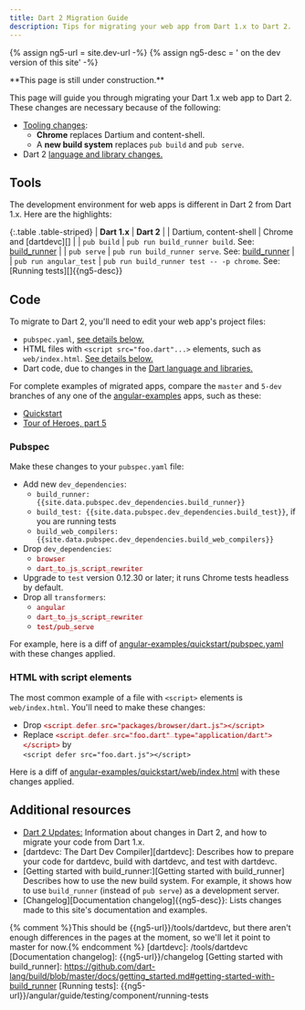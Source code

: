 ```yaml
---
title: Dart 2 Migration Guide
description: Tips for migrating your web app from Dart 1.x to Dart 2.
---
```

{% assign ng5-url = site.dev-url -%}
{% assign ng5-desc = ' on the dev version of this site' -%}

<style>
del { color: rgba(255,0,0,.35); }
del code { color: darkred; }
</style>

<aside class="alert-warning alert" markdown="1">
  **This page is still under construction.**
</aside>

This page will guide you through migrating your Dart 1.x web app to Dart 2.
These changes are necessary because of the following:

- [Tooling changes](#tools):
  - **Chrome** replaces Dartium and content-shell.
  - A **new build system** replaces `pub build` and `pub serve`.
- Dart 2 [language and library changes.][dart-2]

## Tools

The development environment for web apps is different in Dart 2 from Dart 1.x.
Here are the highlights:

{:.table .table-striped}
| **Dart 1.x** | **Dart 2** |
| Dartium, content-shell | Chrome and [dartdevc][] |
| `pub build` | `pub run build_runner build`. See: [build_runner][] |
| `pub serve` | `pub run build_runner serve`. See: [build_runner][] |
| `pub run angular_test` | `pub run build_runner test -- -p chrome`. See: [Running tests][]{{ng5-desc}}

## Code

To migrate to Dart 2, you'll need to edit your web app's project files:

- `pubspec.yaml`, [see details below.](#pubspec)
- HTML files with `<script src="foo.dart"...>` elements,
  such as `web/index.html`. [See details below.](#web-index-html)
- Dart code, due to changes in the [Dart language and libraries.][dart-2]

For complete examples of migrated apps, compare the `master` and `5-dev` branches
of any one of the [angular-examples][] apps, such as these:

- [Quickstart][angular-examples/quickstart]
- [Tour of Heroes, part 5][angular-examples/toh-5]

### Pubspec

Make these changes to your `pubspec.yaml` file:

- Add new `dev_dependencies`:
  - `build_runner: {{site.data.pubspec.dev_dependencies.build_runner}}`
  - `build_test: {{site.data.pubspec.dev_dependencies.build_test}}`, if you are running tests
  - `build_web_compilers: {{site.data.pubspec.dev_dependencies.build_web_compilers}}`
- Drop `dev_dependencies`:
  - <del>`browser`</del>
  - <del>`dart_to_js_script_rewriter`</del>
- Upgrade to `test` version 0.12.30 or later; it runs Chrome tests headless by default.
- Drop all `transformers`:
  - <del>`angular`</del>
  - <del>`dart_to_js_script_rewriter`</del>
  - <del>`test/pub_serve`</del>

For example, here is a diff of
[angular-examples/quickstart/pubspec.yaml][]
with these changes applied.

<a id="web-index-html"></a>
### HTML with script elements

The most common example of a file with `<script>` elements is `web/index.html`.
You'll need to make these changes:

- Drop <del>`<script defer src="packages/browser/dart.js"></script>`</del>
- Replace <del>`<script defer src="foo.dart" type="application/dart"></script>`</del> by<br>
  `<script defer src="foo.dart.js"></script>`

Here is a diff of
[angular-examples/quickstart/web/index.html][]
with these changes applied.

## Additional resources

- [Dart 2 Updates:][dart-2]
  Information about changes in Dart 2, and how to migrate your code from Dart 1.x.
- [dartdevc: The Dart Dev Compiler][dartdevc]:
  Describes how to prepare your code for dartdevc, build with dartdevc, and
  test with dartdevc.
- [Getting started with build_runner:][Getting started with build_runner]
  Describes how to use the new build system. For example, it shows how to use
  `build_runner` (instead of `pub serve`) as a development server.
- [Changelog][Documentation changelog]{{ng5-desc}}:
  Lists changes made to this site's documentation and examples.

[angular-examples]: https://github.com/angular-examples
[angular-examples/quickstart]: https://github.com/angular-examples/quickstart/compare/master...5-dev
[angular-examples/quickstart/pubspec.yaml]: https://github.com/angular-examples/quickstart/compare/master...5-dev#diff-2
[angular-examples/quickstart/web/index.html]: https://github.com/angular-examples/quickstart/compare/master...5-dev#diff-4
[angular-examples/toh-5]: https://github.com/angular-examples/toh-5/compare/master...5-dev
[build_runner]: https://pub.dartlang.org/packages/build_runner
[dart-2]: {{site.dartlang}}/dart-2
{% comment %}This should be {{ng5-url}}/tools/dartdevc, but there aren't enough differences in the pages at the moment, so we'll let it point to master for now.{% endcomment %}
[dartdevc]: /tools/dartdevc
[Documentation changelog]: {{ng5-url}}/changelog
[Getting started with build_runner]: https://github.com/dart-lang/build/blob/master/docs/getting_started.md#getting-started-with-build_runner
[Running tests]: {{ng5-url}}/angular/guide/testing/component/running-tests
